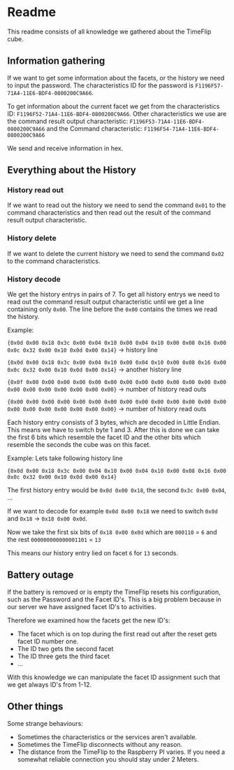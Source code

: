 # Readme
This readme consists of all knowledge we gathered about the TimeFlip cube.

## Information gathering
If we want to get some information about the facets, or the history we need to input the password.
The characteristics ID for the password is `F1196F57-71A4-11E6-BDF4-0800200C9A66`. 

To get information about the current facet we get from the characteristics ID: `F1196F52-71A4-11E6-BDF4-0800200C9A66`.
Other characteristics we use are the command result output characteristic: `F1196F53-71A4-11E6-BDF4-0800200C9A66` and
the Command characteristic: `F1196F54-71A4-11E6-BDF4-0800200C9A66`

We send and receive information in hex.

## Everything about the History
### History read out 
If we want to read out the history we need to send the command `0x01` to the command characteristics and then read out the result of the command result output characteristic.

### History delete
If we want to delete the current history we need to send the command `0x02` to the command characteristics. 

### History decode
We get the history entrys in pairs of 7. 
To get all history entrys we need to read out the command result output characteristic until we get a line containing only `0x00`.
The line before the `0x00` contains the times we read the history. 

Example:

`{0x0d 0x00 0x18 0x3c 0x00 0x04 0x10 0x00 0x04 0x10 0x00 0x08 0x16 0x00 0x0c 0x32 0x00 0x10 0x0d 0x00 0x14}` -> history line

`{0x0d 0x00 0x18 0x3c 0x00 0x04 0x10 0x00 0x04 0x10 0x00 0x08 0x16 0x00 0x0c 0x32 0x00 0x10 0x0d 0x00 0x14}` -> another history line

`{0x0f 0x00 0x00 0x00 0x00 0x00 0x00 0x00 0x00 0x00 0x00 0x00 0x00 0x00 0x00 0x00 0x00 0x00 0x00 0x00 0x00}` -> number of history read outs

`{0x00 0x00 0x00 0x00 0x00 0x00 0x00 0x00 0x00 0x00 0x00 0x00 0x00 0x00 0x00 0x00 0x00 0x00 0x00 0x00 0x00}` -> number of history read outs

Each history entry consists of 3 bytes, which are decoded in Little Endian. 
This means we have to switch byte 1 and 3. 
After this is done we can take the first 6 bits which resemble the facet ID and the other bits which resemble the seconds the cube was on this facet.

Example: Lets take following history line

`{0x0d 0x00 0x18 0x3c 0x00 0x04 0x10 0x00 0x04 0x10 0x00 0x08 0x16 0x00 0x0c 0x32 0x00 0x10 0x0d 0x00 0x14}`

The first history entry would be `0x0d 0x00 0x18`, the second `0x3c 0x00 0x04`, ...

If we want to decode for example `0x0d 0x00 0x18` we need to switch `0x0d` and `0x18` -> `0x18 0x00 0x0d`.

Now we take the first six bits of `0x18 0x00 0x0d` which are `000110` = `6` and the rest `000000000000001101` = `13`

This means our history entry lied on facet `6` for `13` seconds.


## Battery outage
If the battery is removed or is empty the TimeFlip resets his configuration, such as the Password and the Facet ID's.
This is a big problem because in our server we have assigned facet ID's to activities.

Therefore we examined how the facets get the new ID's:
* The facet which is on top during the first read out after the reset gets facet ID number one.
* The ID two gets the second facet 
* The ID three gets the third facet
* ...

With this knowledge we can manipulate the facet ID assignment such that we get always ID's from 1-12.

## Other things
Some strange behaviours:
* Sometimes the characteristics or the services aren't available. 
* Sometimes the TimeFlip disconnects without any reason. 
* The distance from the TimeFlip to the Raspberry PI varies. If you need a somewhat reliable connection you should stay under 2 Meters.
